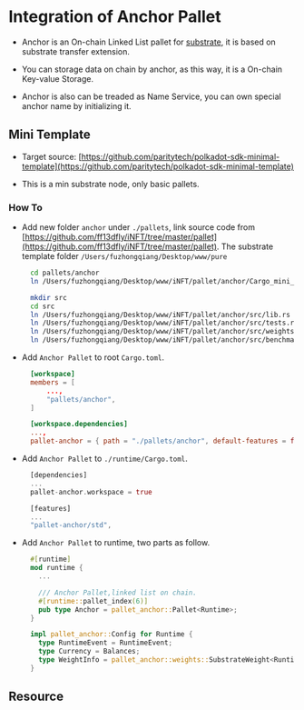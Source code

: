 # Integration of Anchor Pallet

* Anchor is an On-chain Linked List pallet for [substrate](https://github.com/paritytech/substrate), it is based on substrate transfer extension.

* You can storage data on chain by anchor, as this way, it is a On-chain Key-value Storage.

* Anchor is also can be treaded as Name Service, you can own special anchor name by initializing it. 

## Mini Template

* Target source: [https://github.com/paritytech/polkadot-sdk-minimal-template](https://github.com/paritytech/polkadot-sdk-minimal-template)

* This is a min substrate node, only basic pallets.

### How To

* Add new folder `anchor` under `./pallets`, link source code from [https://github.com/ff13dfly/iNFT/tree/master/pallet](https://github.com/ff13dfly/iNFT/tree/master/pallet). The substrate template folder `/Users/fuzhongqiang/Desktop/www/pure`

  ```BASH
    cd pallets/anchor
    ln /Users/fuzhongqiang/Desktop/www/iNFT/pallet/anchor/Cargo_mini_template.toml Cargo.toml

    mkdir src
    cd src
    ln /Users/fuzhongqiang/Desktop/www/iNFT/pallet/anchor/src/lib.rs lib.rs
    ln /Users/fuzhongqiang/Desktop/www/iNFT/pallet/anchor/src/tests.rs tests.rs
    ln /Users/fuzhongqiang/Desktop/www/iNFT/pallet/anchor/src/weights.rs weights.rs
    ln /Users/fuzhongqiang/Desktop/www/iNFT/pallet/anchor/src/benchmarking.rs benchmarking.rs
  ```

* Add `Anchor Pallet` to root `Cargo.toml`.

  ```TOML
    [workspace]
    members = [
        ...,
        "pallets/anchor",
    ]

    [workspace.dependencies]
    ...,
    pallet-anchor = { path = "./pallets/anchor", default-features = false }
  ```

* Add `Anchor Pallet` to `./runtime/Cargo.toml`.
  
  ```RUST
    [dependencies]
    ...
    pallet-anchor.workspace = true

    [features]
    ...
    "pallet-anchor/std",
  ```


* Add `Anchor Pallet` to runtime, two parts as follow.

  ```RUST
    #[runtime]
    mod runtime {
      ...

      /// Anchor Pallet,linked list on chain.
      #[runtime::pallet_index(6)]
      pub type Anchor = pallet_anchor::Pallet<Runtime>;
    }

    impl pallet_anchor::Config for Runtime {
      type RuntimeEvent = RuntimeEvent;
      type Currency = Balances;
      type WeightInfo = pallet_anchor::weights::SubstrateWeight<Runtime>;
    }
  ```

## Resource